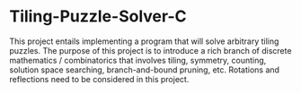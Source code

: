 # Tiling-Puzzle-Solver-C
This project entails implementing a program that will solve arbitrary tiling 
puzzles. The purpose of this project is to introduce a rich branch of discrete 
mathematics / combinatorics that involves tiling, symmetry, counting, solution space 
searching, branch-and-bound pruning, etc. Rotations and reflections need to be 
considered in this project.
